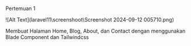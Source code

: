Pertemuan 1

![Alt Text](laravel11\screenshoot\Screenshot 2024-09-12 005710.png)

Membuat Halaman Home, Blog, About, dan Contact dengan menggunakan Blade Component dan Tailwindcss
